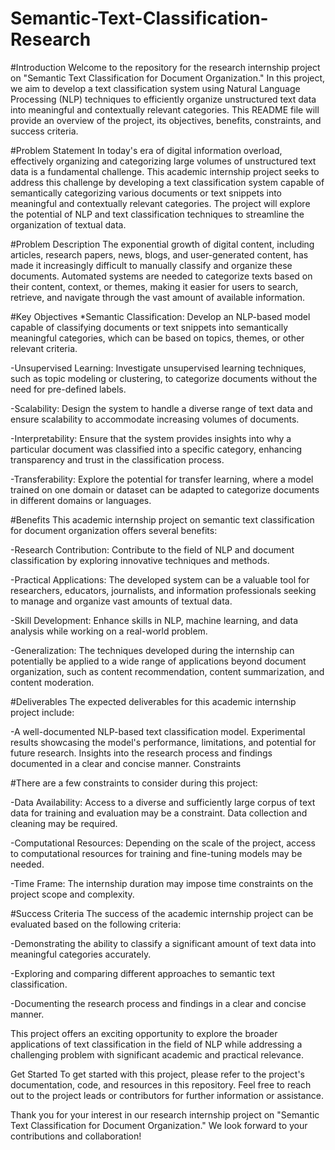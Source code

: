 # Semantic-Text-Classification-Research

#Introduction
Welcome to the repository for the research internship project on "Semantic Text Classification for Document Organization." In this project, we aim to develop a text classification system using Natural Language Processing (NLP) techniques to efficiently organize unstructured text data into meaningful and contextually relevant categories. This README file will provide an overview of the project, its objectives, benefits, constraints, and success criteria.

#Problem Statement
In today's era of digital information overload, effectively organizing and categorizing large volumes of unstructured text data is a fundamental challenge. This academic internship project seeks to address this challenge by developing a text classification system capable of semantically categorizing various documents or text snippets into meaningful and contextually relevant categories. The project will explore the potential of NLP and text classification techniques to streamline the organization of textual data.

#Problem Description
The exponential growth of digital content, including articles, research papers, news, blogs, and user-generated content, has made it increasingly difficult to manually classify and organize these documents. Automated systems are needed to categorize texts based on their content, context, or themes, making it easier for users to search, retrieve, and navigate through the vast amount of available information.

#Key Objectives
*Semantic Classification: Develop an NLP-based model capable of classifying documents or text snippets into semantically meaningful categories, which can be based on topics, themes, or other relevant criteria.

-Unsupervised Learning: Investigate unsupervised learning techniques, such as topic modeling or clustering, to categorize documents without the need for pre-defined labels.

-Scalability: Design the system to handle a diverse range of text data and ensure scalability to accommodate increasing volumes of documents.

-Interpretability: Ensure that the system provides insights into why a particular document was classified into a specific category, enhancing transparency and trust in the classification process.

-Transferability: Explore the potential for transfer learning, where a model trained on one domain or dataset can be adapted to categorize documents in different domains or languages.

#Benefits
This academic internship project on semantic text classification for document organization offers several benefits:

-Research Contribution: Contribute to the field of NLP and document classification by exploring innovative techniques and methods.

-Practical Applications: The developed system can be a valuable tool for researchers, educators, journalists, and information professionals seeking to manage and organize vast amounts of textual data.

-Skill Development: Enhance skills in NLP, machine learning, and data analysis while working on a real-world problem.

-Generalization: The techniques developed during the internship can potentially be applied to a wide range of applications beyond document organization, such as content recommendation, content summarization, and content moderation.

#Deliverables
The expected deliverables for this academic internship project include:

-A well-documented NLP-based text classification model.
Experimental results showcasing the model's performance, limitations, and potential for future research.
Insights into the research process and findings documented in a clear and concise manner.
Constraints

#There are a few constraints to consider during this project:

-Data Availability: Access to a diverse and sufficiently large corpus of text data for training and evaluation may be a constraint. Data collection and cleaning may be required.

-Computational Resources: Depending on the scale of the project, access to computational resources for training and fine-tuning models may be needed.

-Time Frame: The internship duration may impose time constraints on the project scope and complexity.

#Success Criteria
The success of the academic internship project can be evaluated based on the following criteria:

-Demonstrating the ability to classify a significant amount of text data into meaningful categories accurately.

-Exploring and comparing different approaches to semantic text classification.

-Documenting the research process and findings in a clear and concise manner.

This project offers an exciting opportunity to explore the broader applications of text classification in the field of NLP while addressing a challenging problem with significant academic and practical relevance.

Get Started
To get started with this project, please refer to the project's documentation, code, and resources in this repository. Feel free to reach out to the project leads or contributors for further information or assistance.

Thank you for your interest in our research internship project on "Semantic Text Classification for Document Organization." We look forward to your contributions and collaboration!
